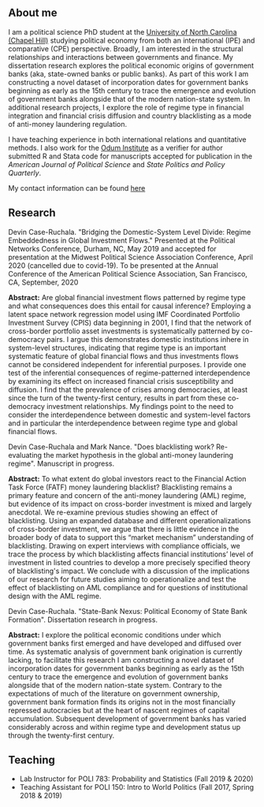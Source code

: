 ## About me

I am a political science PhD student at the <a href="https://politicalscience.unc.edu/">University of North Carolina (Chapel Hill)</a> studying political economy from both an international (IPE) and comparative (CPE) perspective. Broadly, I am interested in the structural relationships and interactions between governments and finance. My dissertation research explores the political economic origins of government banks (aka, state-owned banks or public banks). As part of this work I am constructing a novel dataset of incorporation dates for government banks beginning as early as the 15th century to trace the emergence and evolution of government banks alongside that of the modern nation-state system. In additional research projects, I explore the role of regime type in financial integration and financial crisis diffusion and country blacklisting as a mode of anti-money laundering regulation.  

I have teaching experience in both international relations and quantitative methods. I also work for the <a href="https://odum.unc.edu/">Odum Institute</a> as a verifier for author submitted R and Stata code for manuscripts accepted for publication in the *American Journal of Political Science* and *State Politics and Policy Quarterly*. 

My contact information can be found <a href="https://politicalscience.unc.edu/staff/devin-case-ruchala/">here</a>

## Research

Devin Case-Ruchala. "Bridging the Domestic-System Level Divide: Regime Embeddedness in Global Investment Flows." Presented at the Political Networks Conference, Durham, NC, May 2019 and accepted for presentation at the Midwest Political Science Association Conference, April 2020 (cancelled due to covid-19). To be presented at the Annual Conference of the American Political Science Association, San Francisco, CA, September, 2020

**Abstract:** Are global financial investment flows patterned by regime type and what consequences does this entail for causal inference? Employing a latent space network regression model using IMF Coordinated Portfolio Investment Survey (CPIS) data beginning in 2001, I find that the network of cross-border portfolio asset investments is systematically patterned by co-democracy pairs. I argue this demonstrates domestic institutions inhere in system-level structures, indicating that regime type is an important systematic feature of global financial flows and thus investments flows cannot be considered independent for inferential purposes. I provide one test of the inferential consequences of regime-patterned interdependence by examining its effect on increased financial crisis susceptibility and diffusion. I find that the prevalence of crises among democracies, at least since the turn of the twenty-first century, results in part from these co-democracy investment relationships. My findings point to the need to consider the interdependence between domestic and system-level factors and in particular the interdependence between regime type and global financial flows. 

Devin Case-Ruchala and Mark Nance. "Does blacklisting work? Re-evaluating the market hypothesis in the global anti-money laundering regime". Manuscript in progress.

**Abstract:** To what extent do global investors react to the Financial Action Task Force (FATF) money laundering blacklist? Blacklisting remains a primary feature and concern of the anti-money laundering (AML) regime, but evidence of its impact on cross-border investment is mixed and largely anecdotal. We re-examine previous studies showing an effect of blacklisting. Using an expanded database and different operationalizations of cross-border investment, we argue that there is little evidence in the broader body of data to support this “market mechanism” understanding of blacklisting. Drawing on expert interviews with compliance officials, we trace the process by which blacklisting affects financial institutions’ level of investment in listed countries to develop a more precisely specified theory of blacklisting's impact. We conclude with a discussion of the implications of our research for future studies aiming to operationalize and test the effect of blacklisting on AML compliance and for questions of institutional design with the AML regime.

Devin Case-Ruchala. "State-Bank Nexus: Political Economy of State Bank Formation". Dissertation research in progress.

**Abstract:** I explore the political economic conditions under which government banks first emerged and have developed and diffused over time. As systematic analysis of government bank origination is currently lacking, to facilitate this research I am constructing a novel dataset of incorporation dates for government banks beginning as early as the 15th century to trace the emergence and evolution of government banks alongside that of the modern nation-state system. Contrary to the expectations of much of the literature on government ownership, government bank formation finds its origins not in the most financially repressed autocracies but at the heart of nascent regimes of capital accumulation. Subsequent development of government banks has varied considerably across and within regime type and development status up through the twenty-first century.

## Teaching

+ Lab Instructor for POLI 783: Probability and Statistics (Fall 2019 & 2020)
+ Teaching Assistant for POLI 150: Intro to World Politics (Fall 2017, Spring 2018 & 2019) 
